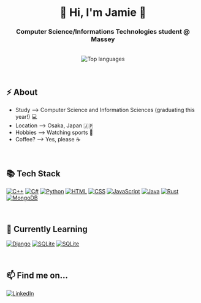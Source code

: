 <h1 align="center"> 👋 Hi, I'm Jamie 👋</h1>
<h3 align="center">Computer Science/Informations Technologies student @ Massey</h3>

<br/>

<div align="center"><img alt="Top languages" src="https://github-readme-stats.vercel.app/api/top-langs/?username=jamelas&layout=compact&theme=dracula"></div>

<br/>
<br/>

## ⚡ About
- Study --> Computer Science and Information Sciences (graduating this year!) 💻 
- Location --> Osaka, Japan 🇯🇵
- Hobbies --> Watching sports 🏉 
- Coffee? --> Yes, please ☕ 

<br/>

## 📚 Tech Stack 
<a href="https://github.com/Jamelas?tab=repositories&language=c%2B%2B" target="_blank"><img alt="C++" src="https://img.shields.io/badge/C%2B%2B-00599C?style=for-the-badge&logo=c%2B%2B&logoColor=white"></a>
<a href="https://github.com/Jamelas?tab=repositories&language=c%23" target="_blank"><img alt="C#" src="https://img.shields.io/badge/C%23-239120?style=for-the-badge&logo=c-sharp&logoColor=white"></a>
<a href="https://github.com/Jamelas?tab=repositories&language=python" target="_blank"><img alt="Python" src="https://img.shields.io/badge/Python-3776AB?style=for-the-badge&logo=python&logoColor=white"></a>
<a href="https://github.com/Jamelas?tab=repositories&language=html" target="_blank"><img alt="HTML" src="https://img.shields.io/badge/HTML5-E34F26?style=for-the-badge&logo=html5&logoColor=white"></a>
<a href="https://github.com/Jamelas?tab=repositories&language=css" target="_blank"><img alt="CSS" src="https://img.shields.io/badge/CSS-1572B6?style=for-the-badge&logo=css3&logoColor=white"></a>
<a href="https://github.com/Jamelas?tab=repositories&language=javascript" target="_blank"><img alt="JavaScript" src="https://img.shields.io/badge/JavaScript-323330?style=for-the-badge&logo=javascript&logoColor=F7DF1E"></a>
<a href="https://github.com/Jamelas?tab=repositories&language=java" target="_blank"><img alt="Java" src="https://img.shields.io/badge/Java-ED8B00?style=for-the-badge&logo=openjdk&logoColor=white"></a>
<a href="https://github.com/Jamelas?tab=repositories&language=rust" target="_blank"><img alt="Rust" src="https://img.shields.io/badge/Rust-000000?style=for-the-badge&logo=rust&logoColor=white"></a>
<a href="" target="_blank"><img alt="MongoDB" src="https://img.shields.io/badge/MongoDB-4EA94B?style=for-the-badge&logo=mongodb&logoColor=white"></a>

<br/>

## 🌱 Currently Learning 
<a href="" target="_blank"><img alt="Django" src="https://img.shields.io/badge/Django-092E20?style=for-the-badge&logo=django&logoColor=white"></a>
<a href="" target="_blank"><img alt="SQLite" src="https://img.shields.io/badge/SQLite-07405E?style=for-the-badge&logo=sqlite&logoColor=white"></a>
<a href="" target="_blank"><img alt="SQLite" src="https://img.shields.io/badge/flask-%23000.svg?style=for-the-badge&logo=flask&logoColor=white"></a>

<br/>

## 📫 Find me on...
<a href="https://www.linkedin.com/in/jamie-eion-douglas/" target="_blank"><img alt="LinkedIn" src="https://img.shields.io/badge/LinkedIn-0077B5?style=for-the-badge&logo=linkedin&logoColor=white"></a>



<!-- [![My Skills](https://skillicons.dev/icons?i=js,html,css,cpp,cs,java,python,rust,docker,git,github,haskell,java,mongodb)](https://skillicons.dev)-->
<!-- [![My Skills](https://skillicons.dev/icons?i=django,sqlite)](https://skillicons.dev) -->
<!--


- 🔭 I’m currently working on ...
- 🌱 I’m currently learning ...
- 👯 I’m looking to collaborate on ...
- 🤔 I’m looking for help with ...
- 💬 Ask me about ...
- 📫 How to reach me: ...
- 😄 Pronouns: ...
- ⚡ Fun fact: ...
-->
